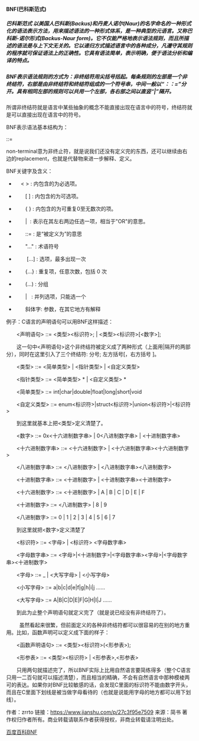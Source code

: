 #### BNF(巴科斯范式)

##### 巴科斯范式 以美国人巴科斯(Backus)和丹麦人诺尔(Naur)的名字命名的一种形式化的语法表示方法，用来描述语法的一种形式体系，是一种典型的元语言。又称巴科斯-诺尔形式(Backus-Naur form)。它不仅能严格地表示语法规则，而且所描述的语法是与上下文无关的。它以递归方式描述语言中的各种成分，凡遵守其规则的程序就可保证语法上的正确性。它具有语法简单，表示明确，便于语法分析和编译的特点。

##### BNF表示语法规则的方式为：非终结符用尖括号括起。每条规则的左部是一个非终结符，右部是由非终结符和终结符组成的一个符号串，中间一般以“：：=”分开。具有相同左部的规则可以共用一个左部，各右部之间以直竖“|”隔开。

所谓非终结符就是语言中某些抽象的概念不能直接出现在语言中的符号，终结符就是可以直接出现在语言中的符号。

BNF表示语法基本结构为：

<non-terminal> ::= <replacement>

non-terminal意为非终止符，就是说我们还没有定义完的东西，还可以继续由右边的replacement，也就是代替物来进一步解释、定义。

BNF关键字及含义：

*     < > : 内包含的为必选项。

* 　　[ ] : 内包含的为可选项。 

* 　　{ } : 内包含的为可重复0至无数次的项。 

* 　　|  : 表示在其左右两边任选一项，相当于"OR"的意思。 

* 　　::= : 是“被定义为”的意思 

* 　　"..." : 术语符号 

*  　　[...] : 选项，最多出现一次 

* 　　{...} : 重复项，任意次数，包括 0 次 

* 　　(...) : 分组 

* 　　|   : 并列选项，只能选一个 

* 　　斜体字: 参数，在其它地方有解释 

例子：C语言的声明语句可以用BNF这样描述： 

　　<声明语句> ::= <类型><标识符>; | <类型><标识符>[<数字>]; 

　　这一句中<声明语句>这个非终结符被定义成了两种形式（上面用|隔开的两部分），同时在这里引入了三个终结符: 分号; 左方括号[，右方括号 ]。 

　　<类型> ::= <简单类型> | <指针类型> | <自定义类型> 

　　<指针类型> ::= <简单类型> * | <自定义类型> * 

　　<简单类型> ::= int|char|double|float|long|short|void 

　　<自定义类型> ::= enum<标识符>|struct<标识符>|union<标识符>|<标识符>

　　到这里就基本上把<类型>定义清楚了。

　　<数字> ::= 0x<十六进制数字串> | 0<八进制数字串> | <十进制数字串> 

　　<十六进制数字串> ::= <十六进制数字> | <十六进制数字串><十六进制数字> 

　　<八进制数字串> ::= <八进制数字> | <八进制数字串><八进制数字> 

　　<十进制数字串> ::= <十进制数字> | <十进制数字串><十进制数字> 

　　<十六进制数字> ::= <十进制数字> | A | B | C | D | E | F 

　　<十进制数字> ::= <八进制数字> | 8 | 9 

　　<八进制数字> ::= 0 | 1 | 2 | 3 | 4 | 5 | 6 | 7 

　　到这里就把<数字>定义清楚了 

　　<标识符> ::= <字母> | <标识符> <字母数字串> 

　　<字母数字串> ::= <字母>|<十进制数字>|<字母数字串><字母>|<字母数字串><十进制数字> 

　　<字母> ::= _ | <大写字母> | <小写字母> 

　　<小写字母> ::= a|b|c|d|e|f|g|h|i|j ……  

　　<大写字母> ::= A|B|C|D|E|F|G|H|I|J …… 

　　到此为止整个声明语句就定义完了（就是说已经没有非终结符了）。

         虽然看起来很繁，但前面定义的各种非终结符都可以很容易的在别的地方重用。比如，函数声明可以定义成下面的样子： 

　　<函数声明语句> ::= <类型><标识符>(<形参表>); 

　　<形参表> ::= <类型><标识符> | <形参表>,<形参表> 

　　只用两句就描述完了，所以BNF实际上比用自然语言要简练得多（整个C语言只用一二百句就可以描述清楚），而且相当的精确，不会有自然语言中那种模棱两可的表达。如果你对BNF比较敏感的话，会发现C里面的标识符不能由数字开头，而且在C里面下划线是被当做字母看待的（也就是说能用字母的地方都可以用下划线）。

作者：zrrto
链接：https://www.jianshu.com/p/27c3f95e7509
来源：简书
著作权归作者所有。商业转载请联系作者获得授权，非商业转载请注明出处。

[百度百科BNF](https://baike.baidu.com/item/%E5%B7%B4%E7%A7%91%E6%96%AF%E8%8C%83%E5%BC%8F/1849549?fromtitle=BNF%E8%8C%83%E5%BC%8F&fromid=9540949&fr=aladdin)



